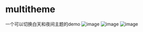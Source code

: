 # multitheme
一个可以切换白天和夜间主题的demo 
![image](https://github.com/Assassinss/multitheme/blob/master/screenshots/screenshot1.PNG)
![image](https://github.com/Assassinss/multitheme/blob/master/screenshots/2.PNG)
![image](https://github.com/Assassinss/multitheme/blob/master/screenshots/3.PNG)
